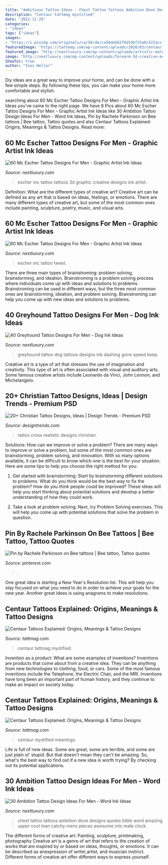 ```yaml
---
title: "Ambitious Tattoo Ideas - Chest Tattoo Tattoos Ambition Dove Designs Quotes Bible Word Amazing Upper Cool Man Catchy Mens Pieces Awesome Into Male Clock"
description: "Centaur tattmag mystified"
date: "2022-11-29"
categories:
- "ideas"
tags: ["ideas"]
images:
- "https://i.pinimg.com/originals/ca/56/de/ca56deb62f0a54bf25a0c522acc19210.png"
featuredImage: "https://tattmag.com/wp-content/uploads/2020/03/centaur-tattoo-40.jpg"
featured_image: "http://nextluxury.com/wp-content/uploads/artistic-male-upper-arm-dog-greyhound-tattoo-ideas.jpg"
image: "http://nextluxury.com/wp-content/uploads/forearm-3d-creative-mc-escher-tattoos-for-men.jpg"
ShowToc: true
author: "Ines Heller"
---
```



Diy ideas are a great way to improve your home, and can be done with a few simple steps. By following these tips, you can make your home more comfortable and stylish.

	

		
searching about 60 Mc Escher Tattoo Designs For Men - Graphic Artist Ink Ideas you've came to the right page. We have 8 Pics about 60 Mc Escher Tattoo Designs For Men - Graphic Artist Ink Ideas like 30 Ambition Tattoo Design Ideas For Men - Word Ink Ideas, Pin by Rachele Parkinson on Bee tattoos | Bee tattoo, Tattoo quotes and also Centaur Tattoos Explained: Origins, Meanings &amp; Tattoo Designs. Read more:
		
    
## 60 Mc Escher Tattoo Designs For Men - Graphic Artist Ink Ideas

<img loading=lazy src="http://nextluxury.com/wp-content/uploads/forearm-3d-creative-mc-escher-tattoos-for-men.jpg" onerror="this.onerror=null;this.src='https://tse1.mm.bing.net/th?id=OIP.F82mOkRwxsJrFcrmQRiVNgHaHa&amp;pid=15.1';" alt="60 Mc Escher Tattoo Designs For Men - Graphic Artist Ink Ideas">

_Source: nextluxury.com_

>escher mc tattoo tattoos 3d graphic creative designs ink artist. 

	

Definition: What are the different types of creative art?
Creative art can be defined as any art that is based on ideas, feelings, or emotions. There are many different types of creative art, but some of the most common ones include painting, sculpture, poetry, music, and visual arts.

    
## 60 Mc Escher Tattoo Designs For Men - Graphic Artist Ink Ideas

<img loading=lazy src="http://nextluxury.com/wp-content/uploads/mc-escher-tattoo-design-ideas-for-males.jpg" onerror="this.onerror=null;this.src='https://tse1.mm.bing.net/th?id=OIP.o8_Uv9oa6JKvtHjzJ8iJmAHaHa&amp;pid=15.1';" alt="60 Mc Escher Tattoo Designs For Men - Graphic Artist Ink Ideas">

_Source: nextluxury.com_

>escher mc tattoo tweet. 

	

There are three main types of brainstroming: problem solving, brainstorming, and ideation.
Brainstroming is a problem solving process where individuals come up with ideas and solutions to problems. Brainstroming can be used in different ways, but the three most common ones are brainstorming, ideation, and problem solving. Brainstroming can help you come up with new ideas and solutions to problems.

    
## 40 Greyhound Tattoo Designs For Men - Dog Ink Ideas

<img loading=lazy src="http://nextluxury.com/wp-content/uploads/artistic-male-upper-arm-dog-greyhound-tattoo-ideas.jpg" onerror="this.onerror=null;this.src='https://tse1.mm.bing.net/th?id=OIP.S1eguuwa_xWDZefYUdkEhwHaHa&amp;pid=15.1';" alt="40 Greyhound Tattoo Designs For Men - Dog Ink Ideas">

_Source: nextluxury.com_

>greyhound tattoo dog tattoos designs ink dashing gone speed keep. 

	

Creative art is a type of art that stresses the use of imagination and creativity. This type of art is often associated with visual and auditory arts. Some famous creative artists include Leonardo da Vinci, John Lennon, and Michelangelo.

    
## 20+ Christian Tattoo Designs, Ideas | Design Trends - Premium PSD

<img loading=lazy src="https://images.designtrends.com/wp-content/uploads/2016/06/30101532/Realistic-Cross-Tattoo-Design.jpg" onerror="this.onerror=null;this.src='https://tse4.mm.bing.net/th?id=OIP.olPnc8gyyJCfSC2Phbtj8gHaHa&amp;pid=15.1';" alt="20+ Christian Tattoo Designs, Ideas | Design Trends - Premium PSD">

_Source: designtrends.com_

>tattoo cross realistic designs christian. 

	

Solutions: How can we improve or solve a problem?
There are many ways to improve or solve a problem, but some of the most common ones are brainstorming, problem solving, and innovation. With so many options available, it can be difficult to know which one is the best for your situation. Here are some tips to help you choose the right method for you:
1. Get started with brainstorming: Start by brainstorming different solutions to problems. What do you think would be the best way to fix the problem? How do you think people could be improved? These ideas will help you start thinking about potential solutions and develop a better understanding of how they could work.

2. Take a look at problem solving: Next, try Problem Solving exercises. This will help you come up with potential solutions that solve the problem in question.

    
## Pin By Rachele Parkinson On Bee Tattoos | Bee Tattoo, Tattoo Quotes

<img loading=lazy src="https://i.pinimg.com/originals/ca/56/de/ca56deb62f0a54bf25a0c522acc19210.png" onerror="this.onerror=null;this.src='https://tse1.mm.bing.net/th?id=OIP.OUBWua1F_LnPqkPwID3CpwHaNL&amp;pid=15.1';" alt="Pin by Rachele Parkinson on Bee tattoos | Bee tattoo, Tattoo quotes">

_Source: pinterest.com_

>. 

	

One great idea is starting a New Year's Resolution list. This will help you stay focused on what you need to do in order to achieve your goals for the new year. Another great ideas is using anagrams to make resolutions.

    
## Centaur Tattoos Explained: Origins, Meanings &amp; Tattoo Designs

<img loading=lazy src="https://tattmag.com/wp-content/uploads/2020/03/centaur-tattoo-13.jpg" onerror="this.onerror=null;this.src='https://tse4.mm.bing.net/th?id=OIP.iDbUjNNf0jYVwYBKHzhbPAHaHa&amp;pid=15.1';" alt="Centaur Tattoos Explained: Origins, Meanings &amp; Tattoo Designs">

_Source: tattmag.com_

>centaur tattmag mystified. 

	

Invention as a product: What are some examples of inventions?
Inventions are products that come about from a creative idea. They can be anything from new technologies to clothing, food, or cars. Some of the most famous inventions include the Telephone, the Electric Chair, and the MRI. Inventions have long been an important part of human history, and they continue to make an impact on society today.

    
## Centaur Tattoos Explained: Origins, Meanings &amp; Tattoo Designs

<img loading=lazy src="https://tattmag.com/wp-content/uploads/2020/03/centaur-tattoo-40.jpg" onerror="this.onerror=null;this.src='https://tse4.mm.bing.net/th?id=OIP.AEGNV8z_BKxcanSInXWpwgHaJQ&amp;pid=15.1';" alt="Centaur Tattoos Explained: Origins, Meanings &amp; Tattoo Designs">

_Source: tattmag.com_

>centaur mystified meanings. 

	

Life is full of new ideas. Some are great, some are terrible, and some are just plain ol' stupid. But that doesn't mean they can't be amazing. So, what's the best way to find out if a new idea is worth trying? By checking out its potential applications.

    
## 30 Ambition Tattoo Design Ideas For Men - Word Ink Ideas

<img loading=lazy src="http://nextluxury.com/wp-content/uploads/male-ambition-tattoo-design-inspiration-upper-chest.jpg" onerror="this.onerror=null;this.src='https://tse4.mm.bing.net/th?id=OIP.0Y-ngUi9jb3DtioUhf02IAHaHa&amp;pid=15.1';" alt="30 Ambition Tattoo Design Ideas For Men - Word Ink Ideas">

_Source: nextluxury.com_

>chest tattoo tattoos ambition dove designs quotes bible word amazing upper cool man catchy mens pieces awesome into male clock. 

	

The different forms of creative art: Painting, sculpture, printmaking, photography
Creative art is a genre of art that refers to the creation of works that are inspired by or based on ideas, thoughts, or emotions. It can be described as anexpression of writer,artist, and musician instinct. Different forms of creative art offer different ways to express yourself.

